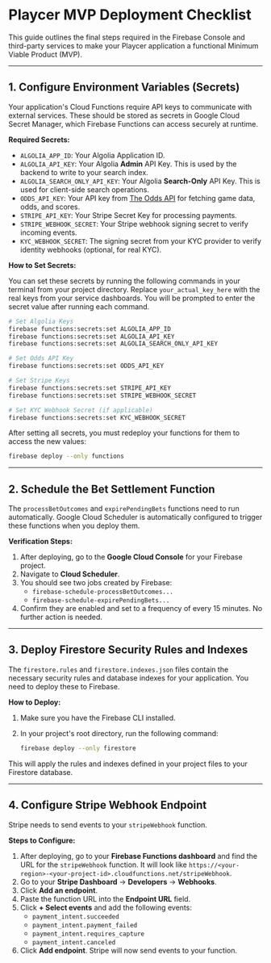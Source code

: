 
# Playcer MVP Deployment Checklist

This guide outlines the final steps required in the Firebase Console and third-party services to make your Playcer application a functional Minimum Viable Product (MVP).

---

## 1. Configure Environment Variables (Secrets)

Your application's Cloud Functions require API keys to communicate with external services. These should be stored as secrets in Google Cloud Secret Manager, which Firebase Functions can access securely at runtime.

**Required Secrets:**

*   `ALGOLIA_APP_ID`: Your Algolia Application ID.
*   `ALGOLIA_API_KEY`: Your Algolia **Admin** API Key. This is used by the backend to write to your search index.
*   `ALGOLIA_SEARCH_ONLY_API_KEY`: Your Algolia **Search-Only** API Key. This is used for client-side search operations.
*   `ODDS_API_KEY`: Your API key from [The Odds API](https://the-odds-api.com/) for fetching game data, odds, and scores.
*   `STRIPE_API_KEY`: Your Stripe Secret Key for processing payments.
*   `STRIPE_WEBHOOK_SECRET`: Your Stripe webhook signing secret to verify incoming events.
*   `KYC_WEBHOOK_SECRET`: The signing secret from your KYC provider to verify identity webhooks (optional, for real KYC).

**How to Set Secrets:**

You can set these secrets by running the following commands in your terminal from your project directory. Replace `your_actual_key_here` with the real keys from your service dashboards. You will be prompted to enter the secret value after running each command.

```bash
# Set Algolia Keys
firebase functions:secrets:set ALGOLIA_APP_ID
firebase functions:secrets:set ALGOLIA_API_KEY
firebase functions:secrets:set ALGOLIA_SEARCH_ONLY_API_KEY

# Set Odds API Key
firebase functions:secrets:set ODDS_API_KEY

# Set Stripe Keys
firebase functions:secrets:set STRIPE_API_KEY
firebase functions:secrets:set STRIPE_WEBHOOK_SECRET

# Set KYC Webhook Secret (if applicable)
firebase functions:secrets:set KYC_WEBHOOK_SECRET
```

After setting all secrets, you must redeploy your functions for them to access the new values:

```bash
firebase deploy --only functions
```

---

## 2. Schedule the Bet Settlement Function

The `processBetOutcomes` and `expirePendingBets` functions need to run automatically. Google Cloud Scheduler is automatically configured to trigger these functions when you deploy them.

**Verification Steps:**

1.  After deploying, go to the **Google Cloud Console** for your Firebase project.
2.  Navigate to **Cloud Scheduler**.
3.  You should see two jobs created by Firebase:
    *   `firebase-schedule-processBetOutcomes...`
    *   `firebase-schedule-expirePendingBets...`
4.  Confirm they are enabled and set to a frequency of every 15 minutes. No further action is needed.

---

## 3. Deploy Firestore Security Rules and Indexes

The `firestore.rules` and `firestore.indexes.json` files contain the necessary security rules and database indexes for your application. You need to deploy these to Firebase.

**How to Deploy:**

1.  Make sure you have the Firebase CLI installed.
2.  In your project's root directory, run the following command:

    ```bash
    firebase deploy --only firestore
    ```

This will apply the rules and indexes defined in your project files to your Firestore database.

---

## 4. Configure Stripe Webhook Endpoint

Stripe needs to send events to your `stripeWebhook` function.

**Steps to Configure:**

1.  After deploying, go to your **Firebase Functions dashboard** and find the URL for the `stripeWebhook` function. It will look like `https://<your-region>-<your-project-id>.cloudfunctions.net/stripeWebhook`.
2.  Go to your **Stripe Dashboard** -> **Developers** -> **Webhooks**.
3.  Click **Add an endpoint**.
4.  Paste the function URL into the **Endpoint URL** field.
5.  Click **+ Select events** and add the following events:
    *   `payment_intent.succeeded`
    *   `payment_intent.payment_failed`
    *   `payment_intent.requires_capture`
    *   `payment_intent.canceled`
6.  Click **Add endpoint**. Stripe will now send events to your function.

    